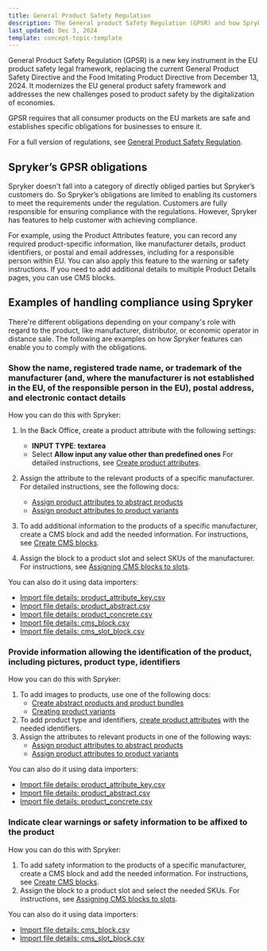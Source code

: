 ```yaml
---
title: General Product Safety Regulation
description: The General product Safety Regulation (GPSR) and how Spryker can help customers meet the requirements for this new regulation.
last_updated: Dec 3, 2024
template: concept-topic-template
---
```


General Product Safety Regulation (GPSR) is a new key instrument in the EU product safety legal framework, replacing the current General Product Safety Directive and the Food Imitating Product Directive from December 13, 2024. It modernizes the EU general product safety framework and addresses the new challenges posed to product safety by the digitalization of economies.

GPSR requires that all consumer products on the EU markets are safe and establishes specific obligations for businesses to ensure it.

For a full version of regulations, see [General Product Safety Regulation](https://commission.europa.eu/business-economy-euro/doing-business-eu/eu-product-safety-and-labelling/product-safety/general-product-safety-regulation_en).

## Spryker’s GPSR obligations

Spryker doesn't fall into a category of directly obliged parties but Spryker’s customers do. So Spryker’s obligations are limited to enabling its customers to meet the requirements under the regulation. Customers are fully responsible for ensuring compliance with the regulations. However, Spryker has features to help customer with achieving compliance.

For example, using the Product Attributes feature, you can record any required product-specific information, like manufacturer details, product identifiers, or postal and email addresses, including for a responsible person within EU. You can also apply this feature to the warning or safety instructions. If you need to add additional details to multiple Product Details pages, you can use CMS blocks.

## Examples of handling compliance using Spryker

There're different obligations depending on your company's role with regard to the product, like manufacturer, distributor, or economic operator in distance sale. The following are examples on how Spryker features can enable you to comply with the obligations.

### Show the name, registered trade name, or trademark of the manufacturer (and, where the manufacturer is not established in the EU, of the responsible person in the EU), postal address, and electronic contact details

How you can do this with Spryker:

1. In the Back Office, create a product attribute with the following settings:
     * **INPUT TYPE**: **textarea**
     * Select **Allow input any value other than predefined ones**
For detailed instructions, see [Create product attributes](/docs/pbc/all/product-information-management/{{site.version}}/base-shop/manage-in-the-back-office/attributes/create-product-attributes.html).

2. Assign the attribute to the relevant products of a specific manufacturer. For detailed instructions, see the following docs:
     * [Assign product attributes to abstract products](/docs/pbc/all/product-information-management/{{site.version}}/base-shop/manage-in-the-back-office/products/manage-abstract-products-and-product-bundles/assign-product-attributes-to-abstract-products-and-product-bundles.html)
     * [Assign product attributes to product variants](/docs/pbc/all/product-information-management/{{site.version}}/base-shop/manage-in-the-back-office/products/manage-product-variants/assign-product-attributes-to-product-variants.html)

3. To add additional information to the products of a specific manufacturer, create a CMS block and add the needed information. For instructions, see [Create CMS blocks](/docs/pbc/all/content-management-system/{{site.version}}/base-shop/manage-in-the-back-office/blocks/create-cms-blocks.html).
4. Assign the block to a product slot and select SKUs of the manufacturer. For instructions, see [Assigning CMS blocks to slots](/docs/pbc/all/content-management-system/{{site.version}}/base-shop/manage-in-the-back-office/manage-slots.html).


You can also do it using data importers:
* [Import file details: product_attribute_key.csv](/docs/pbc/all/product-information-management/{{site.version}}/base-shop/import-and-export-data/products-data-import/import-file-details-product-attribute-key.csv.html)
* [Import file details: product_abstract.csv](/docs/pbc/all/product-information-management/{{site.version}}/base-shop/import-and-export-data/products-data-import/import-file-details-product-abstract.csv.html)
* [Import file details: product_concrete.csv](/docs/pbc/all/product-information-management/{{site.version}}/base-shop/import-and-export-data/products-data-import/import-file-details-product-concrete.csv.html)
* [Import file details: cms_block.csv](/docs/pbc/all/content-management-system/{{site.version}}/base-shop/import-and-export-data/import-file-details-cms-block.csv.html)
* [Import file details: cms_slot_block.csv](/docs/pbc/all/content-management-system/{{site.version}}/base-shop/import-and-export-data/import-file-details-cms-slot-block.csv.html)


### Provide information allowing the identification of the product, including pictures, product type, identifiers

How you can do this with Spryker:

1. To add images to products, use one of the following docs:
     * [Create abstract products and product bundles](/docs/pbc/all/product-information-management/{{site.version}}/base-shop/manage-in-the-back-office/products/manage-abstract-products-and-product-bundles/create-abstract-products-and-product-bundles.html)
     * [Creating product variants](/docs/pbc/all/product-information-management/{{site.version}}/base-shop/manage-in-the-back-office/products/manage-product-variants/create-product-variants.html)  
2. To add product type and identifiers, [create product attributes](/docs/pbc/all/product-information-management/{{site.version}}/base-shop/manage-in-the-back-office/attributes/create-product-attributes.html) with the needed identifiers.
3. Assign the attributes to relevant products in one of the following ways:
     * [Assign product attributes to abstract products](/docs/pbc/all/product-information-management/{{site.version}}/base-shop/manage-in-the-back-office/products/manage-abstract-products-and-product-bundles/assign-product-attributes-to-abstract-products-and-product-bundles.html)
     * [Assign product attributes to product variants](/docs/pbc/all/product-information-management/{{site.version}}/base-shop/manage-in-the-back-office/products/manage-product-variants/assign-product-attributes-to-product-variants.html)


You can also do it using data importers:
* [Import file details: product_attribute_key.csv](/docs/pbc/all/product-information-management/{{site.version}}/base-shop/import-and-export-data/products-data-import/import-file-details-product-attribute-key.csv.html)
* [Import file details: product_abstract.csv](/docs/pbc/all/product-information-management/{{site.version}}/base-shop/import-and-export-data/products-data-import/import-file-details-product-abstract.csv.html)
* [Import file details: product_concrete.csv](/docs/pbc/all/product-information-management/{{site.version}}/base-shop/import-and-export-data/products-data-import/import-file-details-product-concrete.csv.html)


### Indicate clear warnings or safety information to be affixed to the product  

How you can do this with Spryker:

1. To add safety information to the products of a specific manufacturer, create a CMS block and add the needed information. For instructions, see [Create CMS blocks](/docs/pbc/all/content-management-system/{{site.version}}/base-shop/manage-in-the-back-office/blocks/create-cms-blocks.html).
2. Assign the block to a product slot and select the needed SKUs. For instructions, see [Assigning CMS blocks to slots](/docs/pbc/all/content-management-system/{{site.version}}/base-shop/manage-in-the-back-office/manage-slots.html).

You can also do it using data importers:
* [Import file details: cms_block.csv](/docs/pbc/all/content-management-system/{{site.version}}/base-shop/import-and-export-data/import-file-details-cms-block.csv.html)
* [Import file details: cms_slot_block.csv](/docs/pbc/all/content-management-system/{{site.version}}/base-shop/import-and-export-data/import-file-details-cms-slot-block.csv.html)
